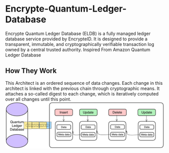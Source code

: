 # Encrypte-Quantum-Ledger-Database
Encrypte Quantum Ledger Database (ELDB) is a fully managed ledger database service provided by EncrypteID. It is designed to provide a transparent, immutable, and cryptographically verifiable transaction log owned by a central trusted authority. Inspired From Amazon Quantum Ledger Database

## How They Work 
This Architect is an ordered sequence of data changes. Each change in this architect is linked with the previous chain through cryptographic means. It attaches a so-called digest to each change, which is iteratively computed over all changes until this point.
![alt text](assets/image.png)